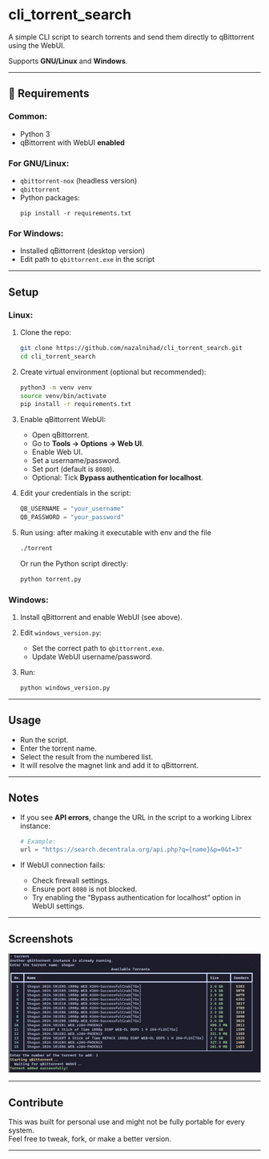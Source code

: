 # cli_torrent_search

A simple CLI script to search torrents and send them directly to qBittorrent using the WebUI.

Supports **GNU/Linux** and **Windows**.

---

## 🧰 Requirements

### Common:
- Python 3
- qBittorrent with WebUI **enabled**

### For GNU/Linux:
- `qbittorrent-nox` (headless version)
- `qbittorrent`
- Python packages:
  ```
  pip install -r requirements.txt
  ```

### For Windows:
- Installed qBittorrent (desktop version)
- Edit path to `qbittorrent.exe` in the script

---

## Setup

### Linux:

1. Clone the repo:
   ```bash
   git clone https://github.com/nazalnihad/cli_torrent_search.git
   cd cli_torrent_search
   ```

2. Create virtual environment (optional but recommended):
   ```bash
   python3 -m venv venv
   source venv/bin/activate
   pip install -r requirements.txt
   ```

3. Enable qBittorrent WebUI:
   - Open qBittorrent.
   - Go to **Tools → Options → Web UI**.
   - Enable Web UI.
   - Set a username/password.
   - Set port (default is `8080`).
   - Optional: Tick **Bypass authentication for localhost**.

4. Edit your credentials in the script:
   ```python
   QB_USERNAME = "your_username"
   QB_PASSWORD = "your_password"
   ```

5. Run using:
    after making it executable with env and the file
   ```bash
   ./torrent 
   ```

   Or run the Python script directly:
   ```bash
   python torrent.py
   ```

### Windows:

1. Install qBittorrent and enable WebUI (see above).

2. Edit `windows_version.py`:
   - Set the correct path to `qbittorrent.exe`.
   - Update WebUI username/password.

3. Run:
   ```bash
   python windows_version.py
   ```

---

##  Usage

- Run the script.
- Enter the torrent name.
- Select the result from the numbered list.
- It will resolve the magnet link and add it to qBittorrent.

---

##  Notes

- If you see **API errors**, change the URL in the script to a working Librex instance:
  ```python
  # Example:
  url = "https://search.decentrala.org/api.php?q={name}&p=0&t=3"
  ```

- If WebUI connection fails:
  - Check firewall settings.
  - Ensure port `8080` is not blocked.
  - Try enabling the “Bypass authentication for localhost” option in WebUI settings.

---

## Screenshots


![](image/image.png)

---

## Contribute

This was built for personal use and might not be fully portable for every system.  
Feel free to tweak, fork, or make a better version.

---

